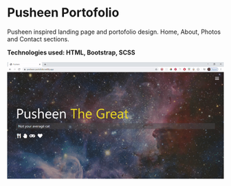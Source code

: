 # Pusheen Portofolio

Pusheen inspired landing page and portofolio design. Home, About, Photos and Contact sections.

<b>Technologies used: HTML, Bootstrap, SCSS</b>

![](pusheen_portofolio.gif)
